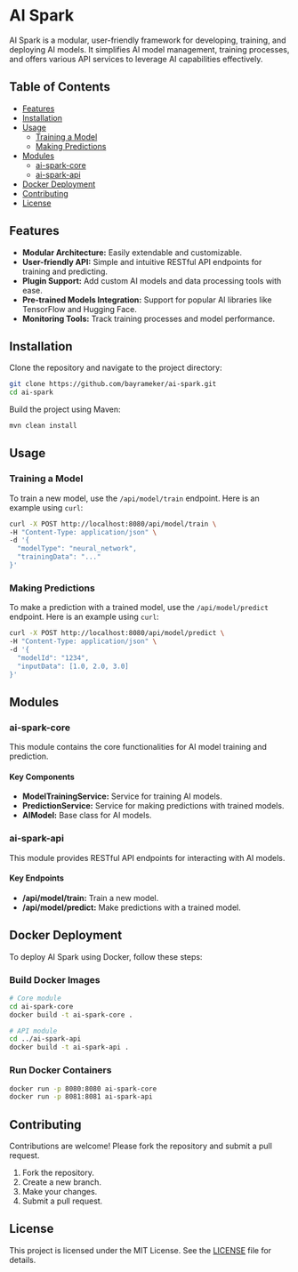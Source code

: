 
# AI Spark

AI Spark is a modular, user-friendly framework for developing, training, and deploying AI models. It simplifies AI model management, training processes, and offers various API services to leverage AI capabilities effectively.

## Table of Contents

- [Features](#features)
- [Installation](#installation)
- [Usage](#usage)
   - [Training a Model](#training-a-model)
   - [Making Predictions](#making-predictions)
- [Modules](#modules)
   - [ai-spark-core](#ai-spark-core)
   - [ai-spark-api](#ai-spark-api)
- [Docker Deployment](#docker-deployment)
- [Contributing](#contributing)
- [License](#license)

## Features

- **Modular Architecture:** Easily extendable and customizable.
- **User-friendly API:** Simple and intuitive RESTful API endpoints for training and predicting.
- **Plugin Support:** Add custom AI models and data processing tools with ease.
- **Pre-trained Models Integration:** Support for popular AI libraries like TensorFlow and Hugging Face.
- **Monitoring Tools:** Track training processes and model performance.

## Installation

Clone the repository and navigate to the project directory:

```bash
git clone https://github.com/bayrameker/ai-spark.git
cd ai-spark
```

Build the project using Maven:

```bash
mvn clean install
```

## Usage

### Training a Model

To train a new model, use the `/api/model/train` endpoint. Here is an example using `curl`:

```bash
curl -X POST http://localhost:8080/api/model/train \
-H "Content-Type: application/json" \
-d '{
  "modelType": "neural_network",
  "trainingData": "..."
}'
```

### Making Predictions

To make a prediction with a trained model, use the `/api/model/predict` endpoint. Here is an example using `curl`:

```bash
curl -X POST http://localhost:8080/api/model/predict \
-H "Content-Type: application/json" \
-d '{
  "modelId": "1234",
  "inputData": [1.0, 2.0, 3.0]
}'
```

## Modules

### ai-spark-core

This module contains the core functionalities for AI model training and prediction.

#### Key Components

- **ModelTrainingService:** Service for training AI models.
- **PredictionService:** Service for making predictions with trained models.
- **AIModel:** Base class for AI models.

### ai-spark-api

This module provides RESTful API endpoints for interacting with AI models.

#### Key Endpoints

- **/api/model/train:** Train a new model.
- **/api/model/predict:** Make predictions with a trained model.

## Docker Deployment

To deploy AI Spark using Docker, follow these steps:

### Build Docker Images

```bash
# Core module
cd ai-spark-core
docker build -t ai-spark-core .

# API module
cd ../ai-spark-api
docker build -t ai-spark-api .
```

### Run Docker Containers

```bash
docker run -p 8080:8080 ai-spark-core
docker run -p 8081:8081 ai-spark-api
```

## Contributing

Contributions are welcome! Please fork the repository and submit a pull request.

1. Fork the repository.
2. Create a new branch.
3. Make your changes.
4. Submit a pull request.

## License

This project is licensed under the MIT License. See the [LICENSE](LICENSE) file for details.




